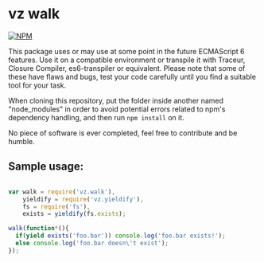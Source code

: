 # vz walk

[![NPM](https://nodei.co/npm/vz.walk.png?downloads=true)](https://nodei.co/npm/vz.walk/)

This package uses or may use at some point in the future ECMAScript 6 features. Use it on a compatible environment or transpile it with Traceur, Closure Compiler, es6-transpiler or equivalent. Please note that some of these have flaws and bugs, test your code carefully until you find a suitable tool for your task.

When cloning this repository, put the folder inside another named "node_modules" in order to avoid potential errors related to npm's dependency handling, and then run `npm install` on it.

No piece of software is ever completed, feel free to contribute and be humble.

## Sample usage:

```javascript

var walk = require('vz.walk'),
    yieldify = require('vz.yieldify'),
    fs = require('fs'),
    exists = yieldify(fs.exists);

walk(function*(){
  if(yield exists('foo.bar')) console.log('foo.bar exists!');
  else console.log('foo.bar doesn\'t exist');
});

```


